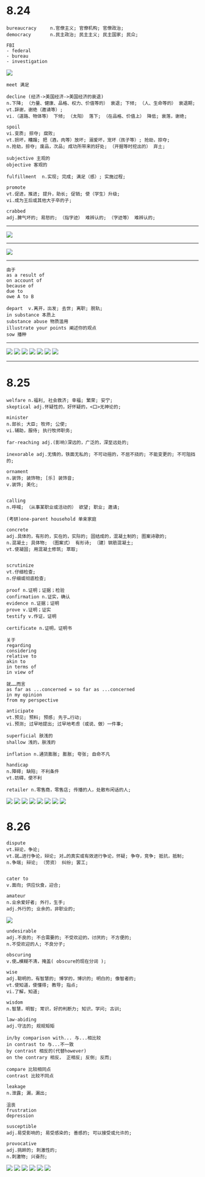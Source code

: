 # 8.24

```
bureaucracy     n.官僚主义; 官僚机构; 官僚政治;
democracy       n.民主政治; 民主主义; 民主国家; 民众;
```

```
FBI
- federal
- bureau
- investigation
```

![](images/8_24_1.png)
```
meet 满足
```
```
decline (经济->美国经济->美国经济的衰退)
n.下降; （力量、健康、品格、权力、价值等的） 衰退; 下倾; （人、生命等的） 衰退期;
vt.辞谢，谢绝（邀请等）;
vi.（道路、物体等） 下倾; （太阳） 落下; （在品格、价值上） 降低; 衰落，谢绝;
```
```
spoil
vi.变质; 掠夺; 腐败;
vt.损坏，糟蹋; 把（酒，肉等）放坏; 溺爱坏，宠坏（孩子等）; 抢劫，掠夺;
n.抢劫，掠夺; 废品，次品; 成功所带来的好处; （开掘等时挖出的） 弃土;
```

```
subjective 主观的
objective 客观的
```

```
fulfillment  n.实现; 完成; 满足（感）; 实施过程;

promote 
vt.促进，推进; 提升，助长; 促销; 使（学生）升级;
vi.成为王后或其他大于卒的子;

crabbed	
adj.脾气坏的; 易怒的; （指字迹） 难辨认的; （字迹等） 难辨认的;

```
---
![](images/8_24_2.jpeg)

---

![](images/8_24_3.jpeg)

---

```
由于
as a result of
on account of
because of
due to
owe A to B
```

```
depart  v.离开，出发; 去世; 离职; 脱轨;
in substance 本质上
substance abuse 物质滥用
illustrate your points 阐述你的观点
sow 播种
```
---

![](images/8_24_4.jpg)
![](images/8_24_5.jpg)
![](images/8_24_6.jpg)
![](images/8_24_7.jpg)
![](images/8_24_8.jpg)
![](images/8_24_9.jpg)
![](images/8_24_10.jpg)

---

# 8.25

```
welfare	n.福利, 社会救济; 幸福; 繁荣; 安宁;
skeptical adj.怀疑性的，好怀疑的，<口>无神论的;

minister
n.部长; 大臣; 牧师; 公使;
vi.辅助，服侍; 执行牧师职务;

far-reaching adj.(影响)深远的，广泛的，深至远处的;

inexorable adj.无情的，铁面无私的; 不可动摇的，不屈不挠的; 不能变更的; 不可阻挡的;

ornament
n.装饰; 装饰物; [乐] 装饰音;
v.装饰; 美化;


calling	
n.呼喊; （从事某职业或活动的） 欲望; 职业; 邀请;

(考研)one-parent household 单亲家庭

concrete
adj.具体的，有形的，实在的，实际的; 固结成的，混凝土制的; 图案诗歌的;
n.混凝土; 具体物; （图案式） 有形诗; 〔建〕钢筋混凝土;
vt.使凝固; 用混凝土修筑; 萃取;


scrutinize
vt.仔细检查;
n.仔细或彻底检查;

```

```
proof n.证明；证据；检验
confirmation n.证实，确认
evidence n.证据；证明
prove v.证明；证实
testify v.作证，证明

certificate n.证明，证明书
```

```
关于
regarding
considering
relative to
akin to
in terms of
in view of
```

```
就……而言
as far as ...concerned = so far as ...concerned
in my opinion
from my perspective
```

```
anticipate
vt.预见; 预料; 预感; 先于…行动;
vi.预测; 过早地提出; 过早地考虑（或说、做）一件事;

superficial 肤浅的
shallow 浅的，肤浅的
```

```
inflation n.通货膨胀; 膨胀; 夸张; 自命不凡
```

```
handicap
n.障碍; 缺陷; 不利条件
vt.妨碍，使不利
```

```
retailer n.零售商，零售店; 传播的人，处散布闲话的人;
```

![](images/8_25_1.jpg)
![](images/8_25_2.jpg)
![](images/8_25_3.jpg)
![](images/8_25_4.jpg)
![](images/8_25_5.jpg)
![](images/8_25_6.jpg)
![](images/8_25_7.jpg)
![](images/8_25_8.jpg)

# 8.26

```
dispute
vt.辩论，争论;
vt.就…进行争论，辩论; 对…的真实或有效进行争论，怀疑; 争夺，竞争; 抵抗，抵制;
n.争端; 辩论; （劳资） 纠纷; 罢工;


cater to
v.面向; 供应伙食，迎合;

amateur
n.业余爱好者; 外行，生手;
adj.外行的; 业余的，非职业的;
```

![](images/8_26_1.png)

```
undesirable
adj.不良的; 不合需要的; 不受欢迎的，讨厌的; 不方便的;
n.不受欢迎的人; 不良分子;

obscuring	
v.使…模糊不清，掩盖( obscure的现在分词 );
```

```
wise
adj.聪明的，有智慧的; 博学的，博识的; 明白的; 像智者的;
vt.使知道，使懂得; 教导; 指点;
vi.了解，知道;

wisdom
n.智慧，明智; 常识，好的判断力; 知识，学问; 古训;
```

```
law-abiding
adj.守法的; 规规矩矩
```

```
in/by comparison with... 与...相比较
in contrast to 与...不一致
by contrast 相反的(代替however)
on the contrary 相反， 正相反; 反倒; 反而;

compare 比较相同点
contrast 比较不同点
```

```
leakage
n.泄露; 漏，漏出;
```

```
沮丧
frustration
depression

susceptible
adj.易受影响的; 易受感染的; 善感的; 可以接受或允许的;

provocative
adj.挑衅的; 刺激性的;
n.刺激物; 兴奋剂;

```
![](images/8_26_2.jpg)
![](images/8_26_3.jpg)
![](images/8_26_4.jpg)
![](images/8_26_5.jpg)
![](images/8_26_6.jpg)
![](images/8_26_7.jpg)
